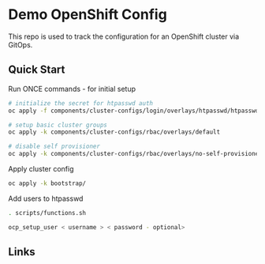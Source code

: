 # Demo OpenShift Config

This repo is used to track the configuration for an OpenShift cluster via GitOps.

## Quick Start

Run ONCE commands - for initial setup

```sh
# initialize the secret for htpasswd auth
oc apply -f components/cluster-configs/login/overlays/htpasswd/htpasswd-secret.yaml

# setup basic cluster groups
oc apply -k components/cluster-configs/rbac/overlays/default

# disable self provisioner
oc apply -k components/cluster-configs/rbac/overlays/no-self-provisioner
```

Apply cluster config

```sh
oc apply -k bootstrap/
```

Add users to htpasswd

```sh
. scripts/functions.sh

ocp_setup_user < username > < password - optional>
```

## Links
